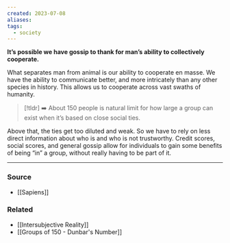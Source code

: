 ```yaml
---
created: 2023-07-08
aliases: 
tags:
  - society
---
```

**It’s possible we have gossip to thank for man’s ability to collectively cooperate.**

What separates man from animal is our ability to cooperate en masse. We have the ability to communicate better, and more intricately than any other species in history. This allows us to cooperate across vast swaths of humanity.

> [!tldr] ➡️ About 150 people is natural limit for how large a group can exist when it’s based on close social ties.

Above that, the ties get too diluted and weak. So we have to rely on less direct information about who is and who is not trustworthy. Credit scores, social scores, and general gossip allow for individuals to gain some benefits of being “in” a group, without really having to be part of it.

---

### Source
- [[Sapiens]]

### Related
- [[Intersubjective Reality]]
- [[Groups of 150 - Dunbar's Number]]